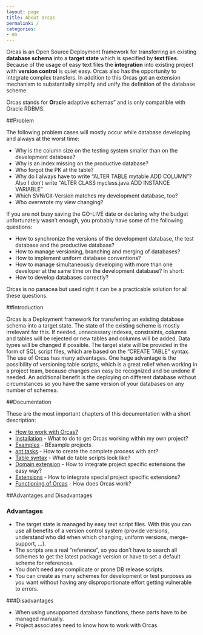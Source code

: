 ```yaml
---
layout: page
title: About Orcas
permalink: /
categories: 
- en
---
```


Orcas is an Open Source Deployment framework for transferring an existing **database schema** into a **target state** which is specified by **text files**.
Because of the usage of easy text files the **integration** into existing project with **version control** is quiet easy. Orcas also has the opportunity to integrate complex transfers.
In addition to this Orcas got an extension mechanism to substantially simplify and unify the definition of the database scheme.

Orcas stands for **Or**a**c**le **a**daptive **s**chemas” and is only compatible with Oracle RDBMS.

##Problem

The following problem cases will mostly occur while database developing and always at the worst time:

- Why is the column size on the testing system smaller than on the development database?
- Why is an index missing on the productive database?
- Who forgot the PK at the table?
- Why do I always have to write “ALTER TABLE mytable ADD COLUMN”?  Also I don’t write “ALTER CLASS myclass.java ADD INSTANCE VARIABLE”
- Which SVN/Git-Version matches my development database, too?
- Who overwrote my view changing?

If you are not busy saving the GO-LIVE date or declaring why the budget unfortunately wasn’t enough, you probably have some of the following questions:

- How to synchronize the versions of the development database, the test database and the productive database?
- How to manage versioning, branching and merging of databases?
- How to implement uniform database conventions?
- How to manage simultaneously developing with more than one developer at the same time on the development database?
In short:
- How to develop databases correctly?

Orcas is no panacea but used right it can be a practicable solution for all these questions.


##Introduction

Orcas is a Deployment framework for transferring an existing database schema into a target state. The state of the existing scheme is mostly irrelevant for this. If needed, unnecessary indexes, constraints, columns and tables will be rejected or new tables and columns will be added. Data types will be changed if possible. The target state will be provided in the form of SQL script files, which are based on the “CREATE TABLE” syntax. The use of Orcas has many advantages. One huge advantage is the possibility of versioning table scripts, which is a great relief when working in a project team, because changes can easy be recognized and be undone if needed. An additional benefit is the deploying on different database without circumstances so you have the same version of your databases on any number of schemea.

##Documentation

These are the most important chapters of this documentation with a short description:

- [How to work with Orcas?]({{site.baseurl}}/docs/usage/)
- [Installation]({{site.baseurl}}/docs/installation/) - What to do to get Orcas working within my own project?
- [Examples]({{site.baseurl}}/docs/examples/) - BExample projects
- [ant tasks]({{site.baseurl}}/docs/ant-tasks/) - How to create the complete process with ant?
- [Table syntax]({{site.baseurl}}/docs/statics-syntax/) - What do table scripts look like?
- [Domain extension]({{site.baseurl}}/docs/domain-extension/) - How to integrate project specific extensions the easy way?
- [Extensions]({{site.baseurl}}/docs/extensions/) - How to integrate special project specific extensions?
- [Functioning of Orcas]({{site.baseurl}}/docs/how-it-works/) - How does Orcas work?


##Advantages and Disadvantages

### Advantages

- The target state is managed by easy text script files. With this you can use all benefits of a version control system (provide versions, understand who did when which changing, uniform versions, merge-support, …).
- The scripts are a real “reference”, so you don’t have to search all schemes to get the latest package version or have to set a default scheme for references.
- You don’t need any complicate or prone DB release scripts.
- You can create as many schemes for development or test purposes as you want without having any disproportionate effort getting vulnerable to errors.


###Disadvantages

- When using unsupported database functions, these parts have to be managed manually.
- Project associates need to know how to work with Orcas.
